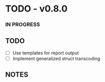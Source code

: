 # TODO - v0.8.0

### IN PROGRESS

## TODO

- [ ] Use templates for report output
- [ ] Implement generalized struct transcoding

## NOTES